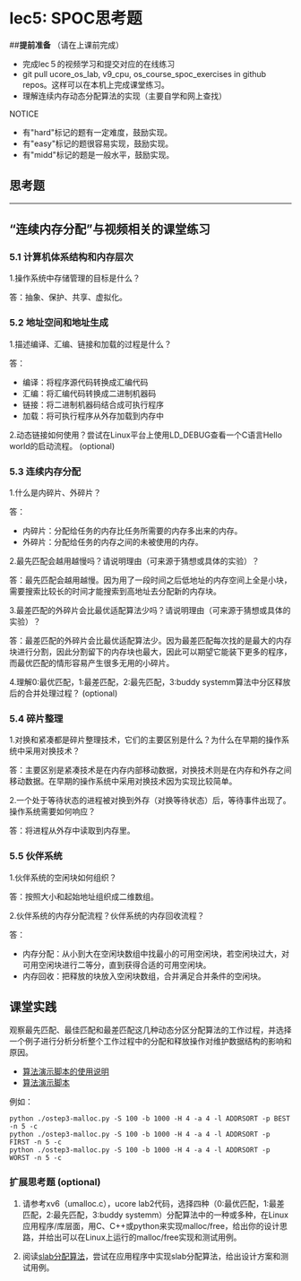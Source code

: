 # lec5: SPOC思考题

##**提前准备**
（请在上课前完成）

- 完成lec５的视频学习和提交对应的在线练习
- git pull ucore_os_lab, v9_cpu, os_course_spoc_exercises in github repos。这样可以在本机上完成课堂练习。
- 理解连续内存动态分配算法的实现（主要自学和网上查找）

NOTICE
- 有"hard"标记的题有一定难度，鼓励实现。
- 有"easy"标记的题很容易实现，鼓励实现。
- 有"midd"标记的题是一般水平，鼓励实现。


## 思考题
---

## “连续内存分配”与视频相关的课堂练习

### 5.1 计算机体系结构和内存层次

1.操作系统中存储管理的目标是什么？

答：抽象、保护、共享、虚拟化。


### 5.2 地址空间和地址生成
1.描述编译、汇编、链接和加载的过程是什么？

答：

* 编译：将程序源代码转换成汇编代码
* 汇编：将汇编代码转换成二进制机器码
* 链接：将二进制机器码结合成可执行程序
* 加载：将可执行程序从外存加载到内存中

2.动态链接如何使用？尝试在Linux平台上使用LD_DEBUG查看一个C语言Hello world的启动流程。  (optional)

### 5.3 连续内存分配
1.什么是内碎片、外碎片？

答：

* 内碎片：分配给任务的内存比任务所需要的内存多出来的内存。
* 外碎片：分配给任务的内存之间的未被使用的内存。

2.最先匹配会越用越慢吗？请说明理由（可来源于猜想或具体的实验）？

答：最先匹配会越用越慢。因为用了一段时间之后低地址的内存空间上全是小块，需要搜索比较长的时间才能搜索到高地址去分配新的内存块。

3.最差匹配的外碎片会比最优适配算法少吗？请说明理由（可来源于猜想或具体的实验）？

答：最差匹配的外碎片会比最优适配算法少。因为最差匹配每次找的是最大的内存块进行分割，因此分割留下的内存块也最大，因此可以期望它能装下更多的程序，而最优匹配的情形容易产生很多无用的小碎片。

4.理解0:最优匹配，1:最差匹配，2:最先匹配，3:buddy systemm算法中分区释放后的合并处理过程？ (optional)


### 5.4 碎片整理
1.对换和紧凑都是碎片整理技术，它们的主要区别是什么？为什么在早期的操作系统中采用对换技术？  

答：主要区别是紧凑技术是在内存内部移动数据，对换技术则是在内存和外存之间移动数据。在早期的操作系统中采用对换技术因为实现比较简单。

2.一个处于等待状态的进程被对换到外存（对换等待状态）后，等待事件出现了。操作系统需要如何响应？

答：将进程从外存中读取到内存里。

### 5.5 伙伴系统
1.伙伴系统的空闲块如何组织？

答：按照大小和起始地址组织成二维数组。

2.伙伴系统的内存分配流程？伙伴系统的内存回收流程？

答：

* 内存分配：从小到大在空闲块数组中找最小的可用空闲块，若空闲块过大，对可用空闲块进行二等分，直到获得合适的可用空闲块。
* 内存回收：把释放的块放入空闲块数组，合并满足合并条件的空闲块。

## 课堂实践

观察最先匹配、最佳匹配和最差匹配这几种动态分区分配算法的工作过程，并选择一个例子进行分析分析整个工作过程中的分配和释放操作对维护数据结构的影响和原因。

  * [算法演示脚本的使用说明](https://github.com/chyyuu/os_tutorial_lab/blob/master/ostep/ostep3-malloc.md)
  * [算法演示脚本](https://github.com/chyyuu/os_tutorial_lab/blob/master/ostep/ostep3-malloc.py)

例如：
```
python ./ostep3-malloc.py -S 100 -b 1000 -H 4 -a 4 -l ADDRSORT -p BEST -n 5 -c
python ./ostep3-malloc.py -S 100 -b 1000 -H 4 -a 4 -l ADDRSORT -p FIRST -n 5 -c
python ./ostep3-malloc.py -S 100 -b 1000 -H 4 -a 4 -l ADDRSORT -p WORST -n 5 -c
```

### 扩展思考题 (optional)

1. 请参考xv6（umalloc.c），ucore lab2代码，选择四种（0:最优匹配，1:最差匹配，2:最先匹配，3:buddy systemm）分配算法中的一种或多种，在Linux应用程序/库层面，用C、C++或python来实现malloc/free，给出你的设计思路，并给出可以在Linux上运行的malloc/free实现和测试用例。


2. 阅读[slab分配算法](http://en.wikipedia.org/wiki/Slab_allocation)，尝试在应用程序中实现slab分配算法，给出设计方案和测试用例。
